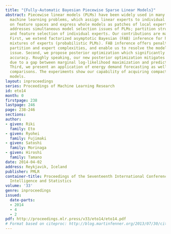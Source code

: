 ```yaml
---
title: "{Fully-Automatic Bayesian Piecewise Sparse Linear Models}"
abstract: Piecewise linear models (PLMs) have been widely used in many enterprise
  machine learning problems, which assign linear experts to individual partitions
  on feature spaces and express whole models as patches of local experts. This paper
  addresses simultaneous model selection issues of PLMs; partition structure determination
  and feature selection of individual experts. Our contributions are mainly three-fold.
  First, we extend factorized asymptotic Bayesian (FAB) inference for hierarchical
  mixtures of experts (probabilistic PLMs). FAB inference offers penalty terms w.r.t.
  partition and expert complexities, and enable us to resolve the model selection
  issue. Second, we propose posterior optimization which significantly improves predictive
  accuracy. Roughly speaking, our new posterior optimization mitigates accuracy degradation
  due to a gap between marginal log-likelihood maximization and predictive accuracy.
  Third, we present an application of energy demand forecasting as well as benchmark
  comparisons. The experiments show our capability of acquiring compact and highly-accurate
  models.
layout: inproceedings
series: Proceedings of Machine Learning Research
id: eto14
month: 0
firstpage: 238
lastpage: 246
page: 238-246
sections: 
author:
- given: Riki
  family: Eto
- given: Ryohei
  family: Fujimaki
- given: Satoshi
  family: Morinaga
- given: Hiroshi
  family: Tamano
date: 2014-04-02
address: Reykjavik, Iceland
publisher: PMLR
container-title: Proceedings of the Seventeenth International Conference on Artificial
  Intelligence and Statistics
volume: '33'
genre: inproceedings
issued:
  date-parts:
  - 2014
  - 4
  - 2
pdf: http://proceedings.mlr.press/v33/eto14/eto14.pdf
# Format based on citeproc: http://blog.martinfenner.org/2013/07/30/citeproc-yaml-for-bibliographies/
---
```

